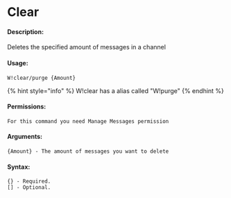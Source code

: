 # Clear

#### Description:

Deletes the specified amount of messages in a channel  


#### Usage:

```text
W!clear/purge {Amount}
```

{% hint style="info" %}
W!clear has a alias called "W!purge"
{% endhint %}

#### Permissions:

```text
For this command you need Manage Messages permission
```

#### Arguments:

```text
{Amount} - The amount of messages you want to delete
```

#### Syntax:

```text
{} - Required.
[] - Optional.
```


